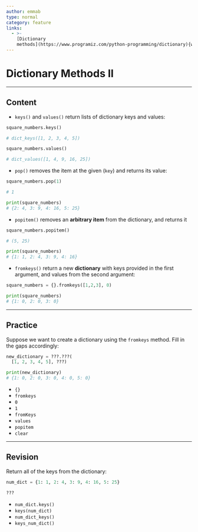 ```yaml
---
author: emmab
type: normal
category: feature
links:
  - >-
    [Dictionary
    methods](https://www.programiz.com/python-programming/dictionary){website}
---
```


# Dictionary Methods II


---

## Content

- `keys()` and `values()` return lists of dictionary keys and values:

```python
square_numbers.keys()

# dict_keys([1, 2, 3, 4, 5])

square_numbers.values()

# dict_values([1, 4, 9, 16, 25])
```

- `pop()` removes the item at the given (`key`) and returns its value:

```python
square_numbers.pop(1)

# 1

print(square_numbers)
# {2: 4, 3: 9, 4: 16, 5: 25}
```

- `popitem()` removes an **arbitrary item** from the dictionary, and returns it

```python
square_numbers.popitem()

# (5, 25)

print(square_numbers)
# {1: 1, 2: 4, 3: 9, 4: 16}
```

- `fromkeys()` return a new **dictionary** with keys provided in the first argument, and values from the second argument:

```python
square_numbers = {}.fromkeys([1,2,3], 0)

print(square_numbers)
# {1: 0, 2: 0, 3: 0}
```


---

## Practice

Suppose we want to create a dictionary using the `fromkeys` method. Fill in the gaps accordingly:

```python
new_dictionary = ???.???(
  [1, 2, 3, 4, 5], ???)

print(new_dictionary)
# {1: 0, 2: 0, 3: 0, 4: 0, 5: 0}
```

- `{}`
- `fromkeys`
- `0`
- `1`
- `fromKeys`
- `values`
- `popitem`
- `clear`


---

## Revision

Return all of the keys from the dictionary:

```python
num_dict = {1: 1, 2: 4, 3: 9, 4: 16, 5: 25}

???
```

- `num_dict.keys()`
- `keys(num_dict)`
- `num_dict_keys()`
- `keys_num_dict()`
